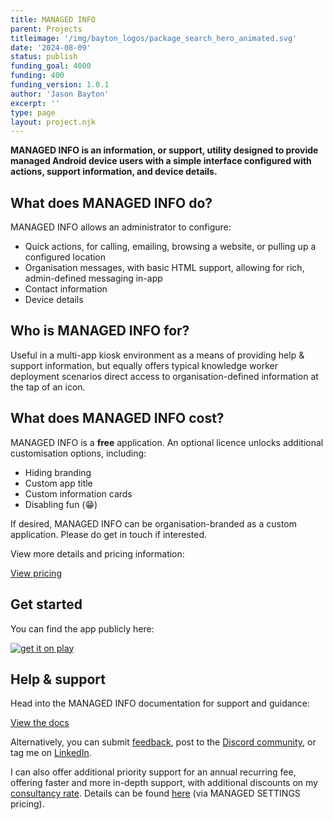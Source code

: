 ```yaml
---
title: MANAGED INFO
parent: Projects
titleimage: '/img/bayton_logos/package_search_hero_animated.svg'
date: '2024-08-09'
status: publish
funding_goal: 4000
funding: 400
funding_version: 1.0.1
author: 'Jason Bayton'
excerpt: ''
type: page
layout: project.njk
---
```

**MANAGED INFO is an information, or support, utility designed to provide managed Android device users with a simple interface configured with actions, support information, and device details.**

## What does MANAGED INFO do?

MANAGED INFO allows an administrator to configure:

- Quick actions, for calling, emailing, browsing a website, or pulling up a configured location
- Organisation messages, with basic HTML support, allowing for rich, admin-defined messaging in-app
- Contact information
- Device details

## Who is MANAGED INFO for?

Useful in a multi-app kiosk environment as a means of providing help & support information, but equally offers typical knowledge worker deployment scenarios direct access to organisation-defined information at the tap of an icon.

## What does MANAGED INFO cost?

MANAGED INFO is a **free** application. An optional licence unlocks additional customisation options, including:

- Hiding branding
- Custom app title
- Custom information cards
- Disabling fun (😁)

If desired, MANAGED INFO can be organisation-branded as a custom application. Please do get in touch if interested.

View more details and pricing information:

<a class="button" href="pricing">View pricing</a>

## Get started

You can find the app publicly here:

[![get it on play](https://cdn.bayton.org/assets/resources/get_it_on_google.svg)](https://play.google.com/store/apps/details?id=org.bayton.managedinfo)

## Help & support

Head into the MANAGED INFO documentation for support and guidance:

<a class="button" href="support/">View the docs</a>

Alternatively, you can submit [feedback](https://docs.google.com/forms/d/e/1FAIpQLSdYQrOPM0dKwCmcSjfxgoK2rQvhQXXyw2pk9nMqYBn0F2IhRw/viewform?usp=sf_link), post to the [Discord community](https://discord.gg/7VzRZWVkht), or tag me on [LinkedIn](https://linkedin.com/in/jasonbayton). 

I can also offer additional priority support for an annual recurring fee, offering faster and more in-depth support, with additional discounts on my [consultancy rate](/support). Details can be found [here]([/projects/managed-settings/pricing/#support-priority-support) (via MANAGED SETTINGS pricing).